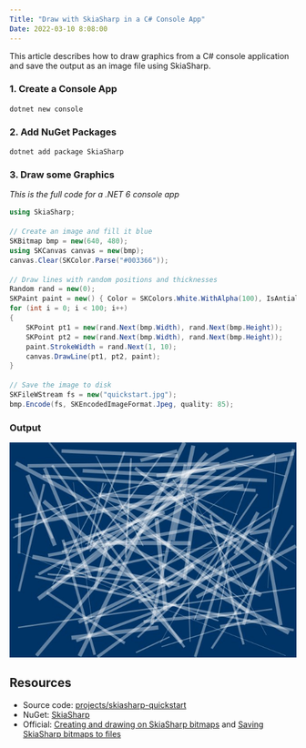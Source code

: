 ```yaml
---
Title: "Draw with SkiaSharp in a C# Console App"
Date: 2022-03-10 8:08:00
---
```


This article describes how to draw graphics from a C# console application and save the output as an image file using SkiaSharp.

### 1. Create a Console App
```
dotnet new console
```

### 2. Add NuGet Packages
```
dotnet add package SkiaSharp
```

### 3. Draw some Graphics

_This is the full code for a .NET 6 console app_

```cs
using SkiaSharp;

// Create an image and fill it blue
SKBitmap bmp = new(640, 480);
using SKCanvas canvas = new(bmp);
canvas.Clear(SKColor.Parse("#003366"));

// Draw lines with random positions and thicknesses
Random rand = new(0);
SKPaint paint = new() { Color = SKColors.White.WithAlpha(100), IsAntialias = true };
for (int i = 0; i < 100; i++)
{
    SKPoint pt1 = new(rand.Next(bmp.Width), rand.Next(bmp.Height));
    SKPoint pt2 = new(rand.Next(bmp.Width), rand.Next(bmp.Height));
    paint.StrokeWidth = rand.Next(1, 10);
    canvas.DrawLine(pt1, pt2, paint);
}

// Save the image to disk
SKFileWStream fs = new("quickstart.jpg");
bmp.Encode(fs, SKEncodedImageFormat.Jpeg, quality: 85);
```

### Output

<img src="quickstart.jpg" class="border shadow mt-3 mb-5">

## Resources
* Source code: [projects/skiasharp-quickstart](https://github.com/swharden/Csharp-Data-Visualization/tree/main/projects/skiasharp-quickstart)
* NuGet: [SkiaSharp](https://www.nuget.org/packages/SkiaSharp)
* Official: [Creating and drawing on SkiaSharp bitmaps](https://docs.microsoft.com/en-us/xamarin/xamarin-forms/user-interface/graphics/skiasharp/bitmaps/drawing) and [Saving SkiaSharp bitmaps to files
](https://docs.microsoft.com/en-us/xamarin/xamarin-forms/user-interface/graphics/skiasharp/bitmaps/saving)